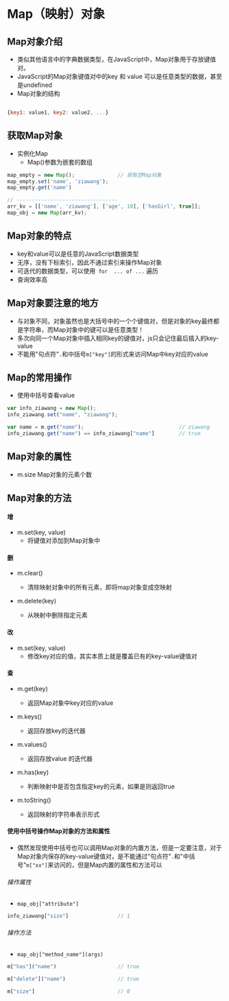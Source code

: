 # Map（映射）对象

## Map对象介绍
- 类似其他语言中的字典数据类型，在JavaScript中，Map对象用于存放键值对。
- JavaScript的Map对象键值对中的key 和 value 可以是任意类型的数据，甚至是undefined
- Map对象的结构

```javascript

{key1: value1, key2: value2, ...}

```


## 获取Map对象
- 实例化Map
	- Map()参数为嵌套的数组

```javascript
map_empty = new Map();				// 获取空Map对象
map_empty.set('name', 'ziawang');
map_empty.get('name')

// ---------------------------------
arr_kv = [['name', 'ziawang'], ['age', 10], ['hasGirl', true]]; 
map_obj = new Map(arr_kv);

```



## Map对象的特点
- key和value可以是任意的JavaScript数据类型
- 无序，没有下标索引，因此不通过索引来操作Map对象
- 可迭代的数据类型，可以使用` for  ... of ...` 遍历
- 查询效率高


## Map对象要注意的地方
- 与对象不同，对象虽然也是大括号中的一个个键值对，但是对象的key最终都是字符串，而Map对象中的键可以是任意类型！
- 多次向同一个Map对象中插入相同key的键值对，js只会记住最后插入的key-value
- 不能用"句点符"`.`和中括号`m["key"]`的形式来访问Map中key对应的value 

## Map的常用操作
- 使用中括号查看value

```javascript
var info_ziawang = new Map();
info_ziawang.set("name", "ziawang");

var name = m.get("name");								// ziawang
info_ziawang.get("name") == info_ziawang["name"]    	// true

```


## Map对象的属性
- m.size Map对象的元素个数

## Map对象的方法
#### 增
- m.set(key, value)
	- 将键值对添加到Map对象中

#### 删
- m.clear()
	- 清除映射对象中的所有元素，即将map对象变成空映射
	
- m.delete(key)
	- 从映射中删除指定元素


#### 改
- m.set(key, value)
	- 修改key对应的值，其实本质上就是覆盖已有的key-value键值对


#### 查

- m.get(key)
	- 返回Map对象中key对应的value

- m.keys()
	- 返回存放key的迭代器

- m.values()
	- 返回存放value 的迭代器	

- m.has(key)
	- 判断映射中是否包含指定key的元素，如果是则返回true

- m.toString()
	- 返回映射的字符串表示形式

#### 使用中括号操作Map对象的方法和属性
- 偶然发现使用中括号也可以调用Map对象的内置方法，但是一定要注意，对于Map对象内保存的key-value键值对，是不能通过"句点符"`.`和"中括号"`m["xx"]`来访问的，但是Map内置的属性和方法可以

###### 操作属性
- `map_obj["attribute"]`

```javascript
info_ziawang["size"]				// 1
```

###### 操作方法 
- `map_obj["method_name"](args)`

```javascript
m["has"]("name")					// true

m["delete"]("name")					// true

m["size"]							// 0
```


